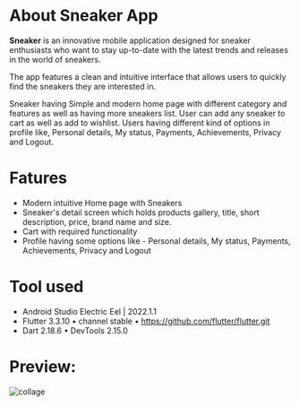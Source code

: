 # About Sneaker App 

**Sneaker** is an innovative mobile application designed for sneaker enthusiasts who want to stay up-to-date with the latest trends and releases in the world of sneakers.

The app features a clean and intuitive interface that allows users to quickly find the sneakers they are interested in.

Sneaker having Simple and modern home page with different category and features as well as having more sneakers list.
User can add any sneaker to cart as well as add to wishlist.
Users having different kind of options in profile like, Personal details, My status, Payments, Achievements, Privacy and Logout.

# Fatures
  * Modern intuitive Home page with Sneakers
  * Sneaker's detail screen which holds products gallery, title, short description, price, brand name and size. 
  * Cart with required functionality
  * Profile having some options like - Personal details, My status, Payments, Achievements, Privacy and Logout
  
# Tool used
  * Android Studio Electric Eel | 2022.1.1
  * Flutter 3.3.10 • channel stable • https://github.com/flutter/flutter.git
  * Dart 2.18.6 • DevTools 2.15.0

# Preview:
![collage](https://user-images.githubusercontent.com/50836835/224279608-76b4bb67-ba29-4e8b-a78c-ff682449610d.png)

